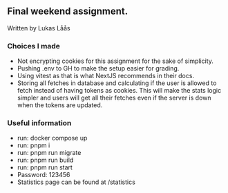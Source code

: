 ## Final weekend assignment.

Written by Lukas Låås

### Choices I made

- Not encrypting cookies for this assignment for the sake of simplicity.
- Pushing .env to GH to make the setup easier for grading.
- Using vitest as that is what NextJS recommends in their docs.
- Storing all fetches in database and calculating if the user is allowed to
  <br>fetch instead of having tokens as cookies. This will make the stats logic
  <br>simpler and users will get all their fetches even if the server is down
  <br>when the tokens are updated.

### Useful information

- run: docker compose up
- run: pnpm i
- run: pnpm run migrate
- run: pnpm run build
- run: pnpm run start
- Password: 123456
- Statistics page can be found at /statistics
